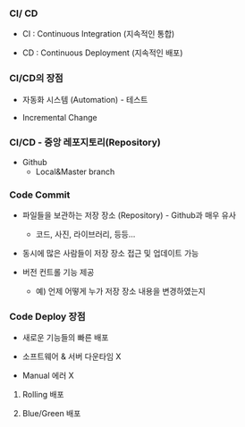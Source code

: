 ### CI/ CD

- CI : Continuous Integration (지속적인 통합)

- CD : Continuous Deployment (지속적인 배포)




### CI/CD의 장점

- 자동화 시스템 (Automation) - 테스트

- Incremental Change




### CI/CD - 중앙 레포지토리(Repository)

- Github
  - Local&Master branch




### Code Commit 

- 파일들을 보관하는 저장 장소 (Repository) - Github과 매우 유사
  -  코드, 사진, 라이브러리, 등등...

- 동시에 많은 사람들이 저장 장소 접근 및 업데이트 가능

- 버전 컨트롤 기능 제공
  - 예) 언제 어떻게 누가 저장 장소 내용을 변경하였는지




### Code Deploy 장점

- 새로운 기능들의 빠른 배포

- 소프트웨어 & 서버 다운타임 X 

- Manual 에러 X


1. Rolling 배포

2. Blue/Green 배포